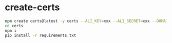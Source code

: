 # create-certs
```sh
npm create certs@latest -y certs --ALI_KEY=xxx --ALI_SECRET=xxx --DOMAIN=xxx.com
cd certs
npm i
pip install -r requirements.txt
```
